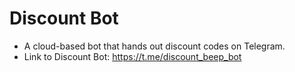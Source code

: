 # Discount Bot
- A cloud-based bot that hands out discount codes on Telegram.
- Link to Discount Bot: https://t.me/discount_beep_bot
